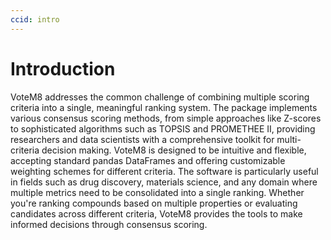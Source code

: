 ```yaml
---
ccid: intro
---
```


# Introduction

VoteM8 addresses the common challenge of combining multiple scoring criteria into a single, meaningful ranking system. The package implements various consensus scoring methods, from simple approaches like Z-scores to sophisticated algorithms such as TOPSIS and PROMETHEE II, providing researchers and data scientists with a comprehensive toolkit for multi-criteria decision making. VoteM8 is designed to be intuitive and flexible, accepting standard pandas DataFrames and offering customizable weighting schemes for different criteria. The software is particularly useful in fields such as drug discovery, materials science, and any domain where multiple metrics need to be consolidated into a single ranking. Whether you're ranking compounds based on multiple properties or evaluating candidates across different criteria, VoteM8 provides the tools to make informed decisions through consensus scoring.